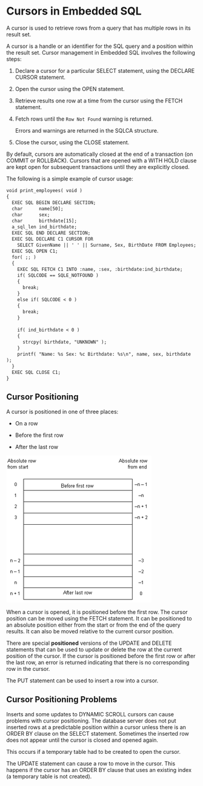 <!-- loio3bd0b3626c5f1014a6beeef1a0aa913a -->

# Cursors in Embedded SQL

A cursor is used to retrieve rows from a query that has multiple rows in its result set.

A cursor is a handle or an identifier for the SQL query and a position within the result set. Cursor management in Embedded SQL involves the following steps:

1.  Declare a cursor for a particular SELECT statement, using the DECLARE CURSOR statement.

2.  Open the cursor using the OPEN statement.

3.  Retrieve results one row at a time from the cursor using the FETCH statement.

4.  Fetch rows until the `Row Not Found` warning is returned.

    Errors and warnings are returned in the SQLCA structure.

5.  Close the cursor, using the CLOSE statement.


By default, cursors are automatically closed at the end of a transaction \(on COMMIT or ROLLBACK\). Cursors that are opened with a WITH HOLD clause are kept open for subsequent transactions until they are explicitly closed.

The following is a simple example of cursor usage:

```
void print_employees( void )
{
  EXEC SQL BEGIN DECLARE SECTION;
  char      name[50];
  char      sex;
  char      birthdate[15];
  a_sql_len ind_birthdate;
  EXEC SQL END DECLARE SECTION;
  EXEC SQL DECLARE C1 CURSOR FOR
    SELECT GivenName || ' ' || Surname, Sex, BirthDate FROM Employees;
  EXEC SQL OPEN C1;
  for( ;; ) 
  {
    EXEC SQL FETCH C1 INTO :name, :sex, :birthdate:ind_birthdate;
    if( SQLCODE == SQLE_NOTFOUND ) 
    {
      break;
    } 
    else if( SQLCODE < 0 ) 
    {
      break;
    }

    if( ind_birthdate < 0 ) 
    {
      strcpy( birthdate, "UNKNOWN" );
    }
    printf( "Name: %s Sex: %c Birthdate: %s\n", name, sex, birthdate );
  }
  EXEC SQL CLOSE C1;
}
```



## Cursor Positioning

A cursor is positioned in one of three places:

-   On a row

-   Before the first row

-   After the last row


![Rows of the result set shown numbered from zero to n + 1 on left, and from -n - 1 to zero on right.](../020-application-development-using-sql/images/diagram-curspos_png_3bbea88.png)

When a cursor is opened, it is positioned before the first row. The cursor position can be moved using the FETCH statement. It can be positioned to an absolute position either from the start or from the end of the query results. It can also be moved relative to the current cursor position.

There are special **positioned** versions of the UPDATE and DELETE statements that can be used to update or delete the row at the current position of the cursor. If the cursor is positioned before the first row or after the last row, an error is returned indicating that there is no corresponding row in the cursor.

The PUT statement can be used to insert a row into a cursor.



## Cursor Positioning Problems

Inserts and some updates to DYNAMIC SCROLL cursors can cause problems with cursor positioning. The database server does not put inserted rows at a predictable position within a cursor unless there is an ORDER BY clause on the SELECT statement. Sometimes the inserted row does not appear until the cursor is closed and opened again.

This occurs if a temporary table had to be created to open the cursor.

The UPDATE statement can cause a row to move in the cursor. This happens if the cursor has an ORDER BY clause that uses an existing index \(a temporary table is not created\).

